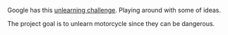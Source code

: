 Google has this [unlearning challenge](https://nbviewer.org/github/unlearning-challenge/starting-kit/blob/main/unlearning-CIFAR10.ipynb). Playing around with some of ideas.

The project goal is to unlearn motorcycle since they can be dangerous.